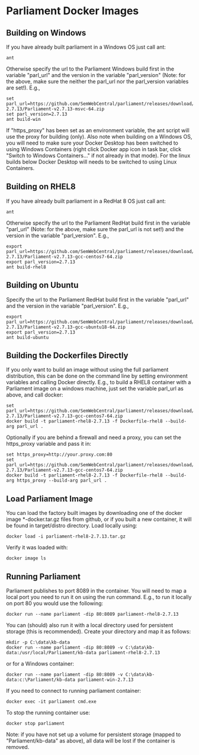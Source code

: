 # Parliament Docker Images

## Building on Windows

If you have already built parliament in a Windows OS just call ant:

	ant

Otherwise specify the url to the Parliament Windows build first in the variable "parl_url" and the version in the variable "parl_version" (Note: for the above, make sure the neither the parl_url nor the parl_version variables are set!).  E.g.,

	set parl_url=https://github.com/SemWebCentral/parliament/releases/download/release-2.7.13/Parliament-v2.7.13-msvc-64.zip
	set parl_version=2.7.13
	ant build-win

If "https_proxy" has been set as an environment variable, the ant script will use the proxy for building (only).  Also note when building on a Windows OS, you will need to make sure your Docker Desktop has been switched to using Windows Containers (right click Docker app icon in task bar, click "Switch to Windows Containers..." if not already in that mode). For the linux builds below Docker Desktop will needs to be switched to using Linux Containers.

## Building on RHEL8

If you have already built parliament in a RedHat 8 OS just call ant:

	ant

Otherwise specify the url to the Parliament RedHat build first in the variable "parl_url" (Note: for the above, make sure the parl_url is not set!) and the version in the variable "parl_version". E.g.,

	export parl_url=https://github.com/SemWebCentral/parliament/releases/download/release-2.7.13/Parliament-v2.7.13-gcc-centos7-64.zip
	export parl_version=2.7.13
	ant build-rhel8

## Building on Ubuntu

Specify the url to the Parliament RedHat build first in the variable "parl_url" and the version in the variable "parl_version". E.g.,

	export parl_url=https://github.com/SemWebCentral/parliament/releases/download/release-2.7.13/Parliament-v2.7.13-gcc-ubuntu18-64.zip
	export parl_version=2.7.13
	ant build-ubuntu

## Building the Dockerfiles Directly

If you only want to build an image without using the full parliament distribution, this can be done on the command line by setting environment variables and calling Docker directly. E.g., to build a RHEL8 container with a Parliament image on a windows machine, just set the variable parl_url as above, and call docker:

	set parl_url=https://github.com/SemWebCentral/parliament/releases/download/release-2.7.13/Parliament-v2.7.13-gcc-centos7-64.zip
	docker build -t parliament-rhel8-2.7.13 -f Dockerfile-rhel8 --build-arg parl_url .

Optionally if you are behind a firewall and need a proxy, you can set the https_proxy variable and pass it in:

	set https_proxy=http://your.proxy.com:80
	set parl_url=https://github.com/SemWebCentral/parliament/releases/download/release-2.7.13/Parliament-v2.7.13-gcc-centos7-64.zip
	docker build -t parliament-rhel8-2.7.13 -f Dockerfile-rhel8 --build-arg https_proxy --build-arg parl_url .


## Load Parliament Image

You can load the factory built images by downloading one of the docker image *-docker.tar.gz files from github, or if you built a new container, it will be found in target/distro directory.  Load locally using:

	docker load -i parliament-rhel8-2.7.13.tar.gz

Verify it was loaded with:

	docker image ls

## Running Parliament

Parliament publishes to port 8089 in the container. You will need to map a local port you need to run it on using the run command.  E.g., to run it locally on port 80 you would use the following:

	docker run --name parliament -dip 80:8089 parliament-rhel8-2.7.13

You can (should) also run it with a local directory used for persistent storage (this is recommended). Create your directory and map it as follows:

	mkdir -p C:\data\kb-data
	docker run --name parliament -dip 80:8089 -v C:\data\kb-data:/usr/local/Parliament/kb-data parliament-rhel8-2.7.13

or for a Windows container:

	docker run --name parliament -dip 80:8089 -v C:\data\kb-data:c:\Parliament/kb-data parliament-win-2.7.13

If you need to connect to running parliament container:

	docker exec -it parliament cmd.exe

To stop the running container use:

	docker stop parliament

Note: if you have not set up a volume for persistent storage (mapped to "Parliament/kb-data" as above), all data will be lost if the container is removed.
